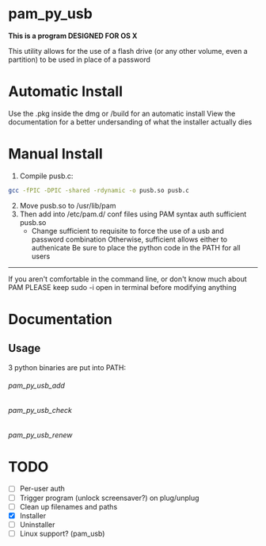 # pam_py_usb

**This is a program DESIGNED FOR OS X**

This utility allows for the use of a flash drive (or any other volume, even a partition)
to be used in place of a password

# Automatic Install
Use the .pkg inside the dmg or /build for an automatic install
View the documentation for a better undersanding of what the installer actually dies

# Manual Install
1. Compile pusb.c:
```bash
gcc -fPIC -DPIC -shared -rdynamic -o pusb.so pusb.c
```
2. Move pusb.so to /usr/lib/pam
3. Then add into /etc/pam.d/ conf files using PAM syntax
    auth       sufficient     pusb.so
   * Change sufficient to requisite to force the use of a usb and password combination
     Otherwise, sufficient allows either to authenicate
     Be sure to place the python code in the PATH for all users

---

If you aren't comfortable in the command line, or don't know much about PAM
PLEASE keep sudo -i open in terminal before modifying anything 

# Documentation
## Usage
3 python binaries are put into PATH:
###### pam_py_usb_add
###### pam_py_usb_check
###### pam_py_usb_renew

# TODO
- [ ] Per-user auth
- [ ] Trigger program (unlock screensaver?) on plug/unplug
- [ ] Clean up filenames and paths
- [x] Installer
- [ ] Uninstaller
- [ ] Linux support? (pam_usb)
